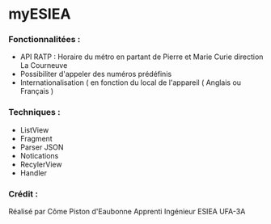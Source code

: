 # myESIEA

### Fonctionnalitées : 

   - API RATP : Horaire du métro en partant de Pierre et Marie Curie direction La Courneuve
   - Possibiliter d'appeler des numéros prédéfinis
   - Internationalisation ( en fonction du local de l'appareil ( Anglais ou Français ) 
   
### Techniques : 

  - ListView
  - Fragment
  - Parser JSON 
  - Notications
  - RecylerView
  - Handler
  
### Crédit : 

Réalisé par Côme Piston d'Eaubonne 
Apprenti Ingénieur ESIEA
UFA-3A
